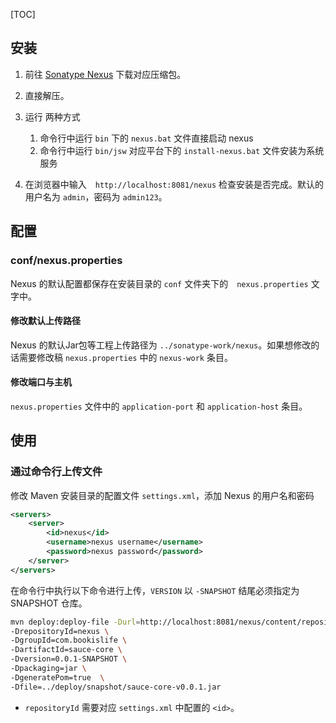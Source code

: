 [TOC]

## 安装

1. 前往 [Sonatype Nexus](http://www.sonatype.org/nexus/go/) 下载对应压缩包。

2. 直接解压。

3. 运行
	两种方式
	1. 命令行中运行 `bin` 下的 `nexus.bat` 文件直接启动 nexus
	2. 命令行中运行 `bin/jsw` 对应平台下的 `install-nexus.bat` 文件安装为系统服务

4. 在浏览器中输入　`http://localhost:8081/nexus` 检查安装是否完成。默认的用户名为 `admin`，密码为 `admin123`。

## 配置

### conf/nexus.properties

Nexus 的默认配置都保存在安装目录的 `conf` 文件夹下的　`nexus.properties` 文字中。

#### 修改默认上传路径

Nexus 的默认Jar包等工程上传路径为 `../sonatype-work/nexus`。如果想修改的话需要修改稿 `nexus.properties` 中的 `nexus-work` 条目。

####  修改端口与主机

`nexus.properties` 文件中的 `application-port` 和 `application-host` 条目。

##  使用

###  通过命令行上传文件

修改 Maven 安装目录的配置文件 `settings.xml`，添加 Nexus 的用户名和密码

``` xml
<servers>
    <server>
        <id>nexus</id>
        <username>nexus username</username>
    	<password>nexus password</password>
    </server>
</servers>
```

在命令行中执行以下命令进行上传，`VERSION` 以 `-SNAPSHOT` 结尾必须指定为 SNAPSHOT 仓库。

```bash
mvn deploy:deploy-file -Durl=http://localhost:8081/nexus/content/repositories/snapshots/ \
-DrepositoryId=nexus \
-DgroupId=com.bookislife \
-DartifactId=sauce-core \
-Dversion=0.0.1-SNAPSHOT \
-Dpackaging=jar \
-DgeneratePom=true  \
-Dfile=../deploy/snapshot/sauce-core-v0.0.1.jar
```

- `repositoryId` 需要对应 `settings.xml` 中配置的 `<id>`。
